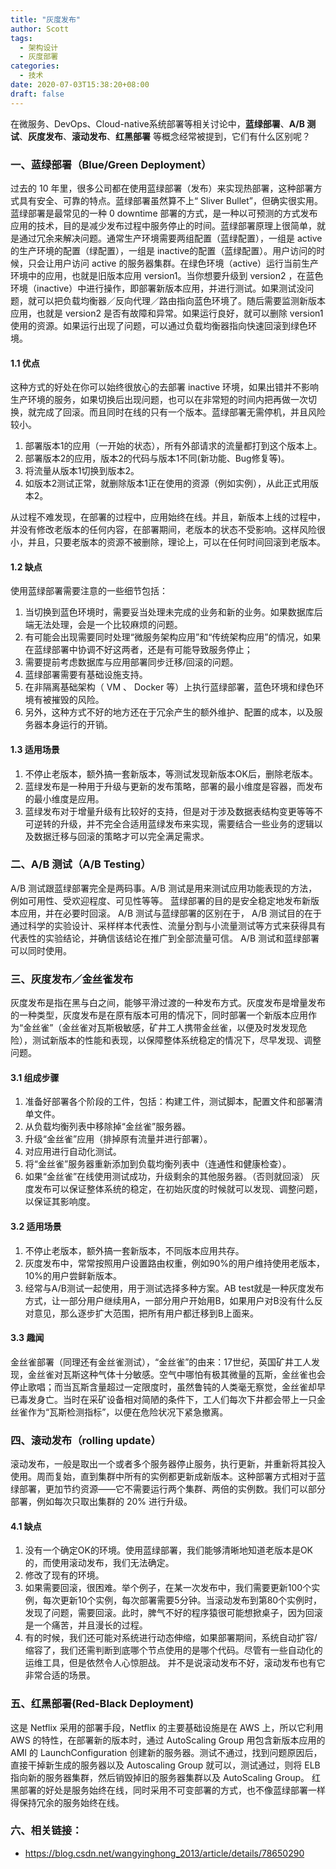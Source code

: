 ```yaml
---
title: "灰度发布"
author: Scott
tags:
  - 架构设计
  - 灰度部署
categories:
  - 技术
date: 2020-07-03T15:38:20+08:00
draft: false
---
```


在微服务、DevOps、Cloud-native系统部署等相关讨论中，**蓝绿部署**、**A/B 测试**、**灰度发布**、**滚动发布**、**红黑部署** 等概念经常被提到，它们有什么区别呢？

<!--more-->

### 一、蓝绿部署（Blue/Green Deployment）

过去的 10 年里，很多公司都在使用蓝绿部署（发布）来实现热部署，这种部署方式具有安全、可靠的特点。蓝绿部署虽然算不上“ Sliver Bullet”，但确实很实用。
蓝绿部署是最常见的一种 0 downtime 部署的方式，是一种以可预测的方式发布应用的技术，目的是减少发布过程中服务停止的时间。蓝绿部署原理上很简单，就是通过冗余来解决问题。通常生产环境需要两组配置（蓝绿配置），一组是 active 的生产环境的配置（绿配置），一组是 inactive的配置（蓝绿配置）。用户访问的时候，只会让用户访问 active 的服务器集群。在绿色环境（active）运行当前生产环境中的应用，也就是旧版本应用 version1。当你想要升级到 version2 ，在蓝色环境（inactive）中进行操作，即部署新版本应用，并进行测试。如果测试没问题，就可以把负载均衡器／反向代理／路由指向蓝色环境了。随后需要监测新版本应用，也就是 version2 是否有故障和异常。如果运行良好，就可以删除 version1 使用的资源。如果运行出现了问题，可以通过负载均衡器指向快速回滚到绿色环境。

#### 1.1 优点

这种方式的好处在你可以始终很放心的去部署 inactive 环境，如果出错并不影响生产环境的服务，如果切换后出现问题，也可以在非常短的时间内把再做一次切换，就完成了回滚。而且同时在线的只有一个版本。蓝绿部署无需停机，并且风险较小。
1. 部署版本1的应用（一开始的状态），所有外部请求的流量都打到这个版本上。
2. 部署版本2的应用，版本2的代码与版本1不同(新功能、Bug修复等)。
3. 将流量从版本1切换到版本2。
4. 如版本2测试正常，就删除版本1正在使用的资源（例如实例），从此正式用版本2。

从过程不难发现，在部署的过程中，应用始终在线。并且，新版本上线的过程中，并没有修改老版本的任何内容，在部署期间，老版本的状态不受影响。这样风险很小，并且，只要老版本的资源不被删除，理论上，可以在任何时间回滚到老版本。

#### 1.2 缺点

使用蓝绿部署需要注意的一些细节包括：
1. 当切换到蓝色环境时，需要妥当处理未完成的业务和新的业务。如果数据库后端无法处理，会是一个比较麻烦的问题。
2. 有可能会出现需要同时处理“微服务架构应用”和“传统架构应用”的情况，如果在蓝绿部署中协调不好这两者，还是有可能导致服务停止；
3. 需要提前考虑数据库与应用部署同步迁移/回滚的问题。
4. 蓝绿部署需要有基础设施支持。
5. 在非隔离基础架构（ VM 、 Docker 等）上执行蓝绿部署，蓝色环境和绿色环境有被摧毁的风险。
6. 另外，这种方式不好的地方还在于冗余产生的额外维护、配置的成本，以及服务器本身运行的开销。

#### 1.3 适用场景

1. 不停止老版本，额外搞一套新版本，等测试发现新版本OK后，删除老版本。
2. 蓝绿发布是一种用于升级与更新的发布策略，部署的最小维度是容器，而发布的最小维度是应用。
3. 蓝绿发布对于增量升级有比较好的支持，但是对于涉及数据表结构变更等等不可逆转的升级，并不完全合适用蓝绿发布来实现，需要结合一些业务的逻辑以及数据迁移与回滚的策略才可以完全满足需求。

### 二、A/B 测试（A/B Testing）

A/B 测试跟蓝绿部署完全是两码事。A/B 测试是用来测试应用功能表现的方法，例如可用性、受欢迎程度、可见性等等。 蓝绿部署的目的是安全稳定地发布新版本应用，并在必要时回滚。
A/B 测试与蓝绿部署的区别在于， A/B 测试目的在于通过科学的实验设计、采样样本代表性、流量分割与小流量测试等方式来获得具有代表性的实验结论，并确信该结论在推广到全部流量可信。
A/B 测试和蓝绿部署可以同时使用。

### 三、灰度发布／金丝雀发布

灰度发布是指在黑与白之间，能够平滑过渡的一种发布方式。灰度发布是增量发布的一种类型，灰度发布是在原有版本可用的情况下，同时部署一个新版本应用作为“金丝雀”（金丝雀对瓦斯极敏感，矿井工人携带金丝雀，以便及时发发现危险），测试新版本的性能和表现，以保障整体系统稳定的情况下，尽早发现、调整问题。

#### 3.1 组成步骤

1. 准备好部署各个阶段的工件，包括：构建工件，测试脚本，配置文件和部署清单文件。
2. 从负载均衡列表中移除掉“金丝雀”服务器。
3. 升级“金丝雀”应用（排掉原有流量并进行部署）。
4. 对应用进行自动化测试。
5. 将“金丝雀”服务器重新添加到负载均衡列表中（连通性和健康检查）。
6. 如果“金丝雀”在线使用测试成功，升级剩余的其他服务器。（否则就回滚）
灰度发布可以保证整体系统的稳定，在初始灰度的时候就可以发现、调整问题，以保证其影响度。

#### 3.2 适用场景

1. 不停止老版本，额外搞一套新版本，不同版本应用共存。
2. 灰度发布中，常常按照用户设置路由权重，例如90%的用户维持使用老版本，10%的用户尝鲜新版本。
3. 经常与A/B测试一起使用，用于测试选择多种方案。AB test就是一种灰度发布方式，让一部分用户继续用A，一部分用户开始用B，如果用户对B没有什么反对意见，那么逐步扩大范围，把所有用户都迁移到B上面来。

#### 3.3 趣闻

金丝雀部署（同理还有金丝雀测试），“金丝雀”的由来：17世纪，英国矿井工人发现，金丝雀对瓦斯这种气体十分敏感。空气中哪怕有极其微量的瓦斯，金丝雀也会停止歌唱；而当瓦斯含量超过一定限度时，虽然鲁钝的人类毫无察觉，金丝雀却早已毒发身亡。当时在采矿设备相对简陋的条件下，工人们每次下井都会带上一只金丝雀作为“瓦斯检测指标”，以便在危险状况下紧急撤离。

### 四、滚动发布（rolling update）

滚动发布，一般是取出一个或者多个服务器停止服务，执行更新，并重新将其投入使用。周而复始，直到集群中所有的实例都更新成新版本。这种部署方式相对于蓝绿部署，更加节约资源——它不需要运行两个集群、两倍的实例数。我们可以部分部署，例如每次只取出集群的 20% 进行升级。

#### 4.1 缺点

1. 没有一个确定OK的环境。使用蓝绿部署，我们能够清晰地知道老版本是OK的，而使用滚动发布，我们无法确定。
2. 修改了现有的环境。
3. 如果需要回滚，很困难。举个例子，在某一次发布中，我们需要更新100个实例，每次更新10个实例，每次部署需要5分钟。当滚动发布到第80个实例时，发现了问题，需要回滚。此时，脾气不好的程序猿很可能想掀桌子，因为回滚是一个痛苦，并且漫长的过程。
4. 有的时候，我们还可能对系统进行动态伸缩，如果部署期间，系统自动扩容/缩容了，我们还需判断到底哪个节点使用的是哪个代码。尽管有一些自动化的运维工具，但是依然令人心惊胆战。
并不是说滚动发布不好，滚动发布也有它非常合适的场景。

### 五、红黑部署(Red-Black Deployment)

这是 Netflix 采用的部署手段，Netflix 的主要基础设施是在 AWS 上，所以它利用 AWS 的特性，在部署新的版本时，通过 AutoScaling Group 用包含新版本应用的 AMI 的 LaunchConfiguration 创建新的服务器。测试不通过，找到问题原因后，直接干掉新生成的服务器以及 Autoscaling Group 就可以，测试通过，则将 ELB 指向新的服务器集群，然后销毁掉旧的服务器集群以及 AutoScaling Group。
红黑部署的好处是服务始终在线，同时采用不可变部署的方式，也不像蓝绿部署一样得保持冗余的服务始终在线。

### 六、相关链接：

- https://blog.csdn.net/wangyinghong_2013/article/details/78650290
